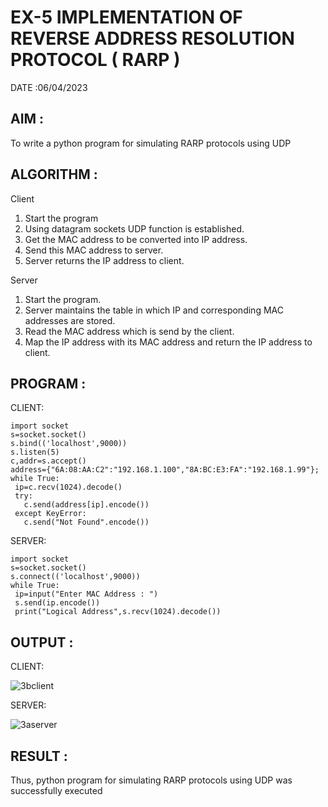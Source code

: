 # EX-5 IMPLEMENTATION OF REVERSE ADDRESS RESOLUTION PROTOCOL ( RARP )

DATE :06/04/2023

## AIM :
To write a python program for simulating RARP protocols using UDP

## ALGORITHM :
Client
1. Start the program
2. Using datagram sockets UDP function is established.
3. Get the MAC address to be converted into IP address.
4. Send this MAC address to server.
5. Server returns the IP address to client.

Server
1. Start the program.
2. Server maintains the table in which IP and corresponding MAC addresses are stored.
3. Read the MAC address which is send by the client.
4. Map the IP address with its MAC address and return the IP address to client.

## PROGRAM :
CLIENT:
```
import socket
s=socket.socket()
s.bind(('localhost',9000))
s.listen(5)
c,addr=s.accept()
address={"6A:08:AA:C2":"192.168.1.100","8A:BC:E3:FA":"192.168.1.99"};
while True:
 ip=c.recv(1024).decode()
 try:
   c.send(address[ip].encode())
 except KeyError:
   c.send("Not Found".encode())
```
SERVER:
```
import socket
s=socket.socket()
s.connect(('localhost',9000))
while True:
 ip=input("Enter MAC Address : ")
 s.send(ip.encode())
 print("Logical Address",s.recv(1024).decode())
```
## OUTPUT :
CLIENT:

![3bclient](https://github.com/Vanisha0609/EX-5/assets/119104009/cdebbe5e-7326-409c-b929-3d8f7c2575b2)

SERVER:

![3aserver](https://github.com/Vanisha0609/EX-5/assets/119104009/9a09ccc7-31e1-4284-a741-00d8ea1d7c4f)

## RESULT :
Thus, python program for simulating RARP protocols using UDP was successfully executed
